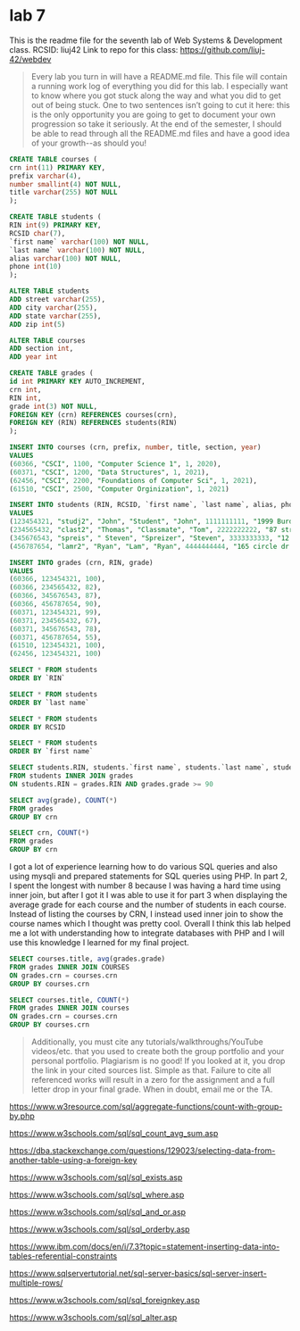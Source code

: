 # lab 7
This is the readme file for the seventh lab of Web Systems & Development class.
RCSID: liuj42
Link to repo for this class: https://github.com/liuj-42/webdev
> Every lab you turn in will have a README.md file. This file will contain a running work log of everything you did for this lab. I especially want to know where you got stuck along the way and what you did to get out of being stuck. One to two sentences isn’t going to cut it here: this is the only opportunity you are going to get to document your own progression so take it seriously. At the end of the semester, I should be able to read through all the README.md files and have a good idea of your growth--as should you!

```sql
CREATE TABLE courses ( 
crn int(11) PRIMARY KEY, 
prefix varchar(4), 
number smallint(4) NOT NULL, 
title varchar(255) NOT NULL 
);

CREATE TABLE students ( 
RIN int(9) PRIMARY KEY, 
RCSID char(7), 
`first name` varchar(100) NOT NULL, 
`last name` varchar(100) NOT NULL, 
alias varchar(100) NOT NULL, 
phone int(10) 
);

ALTER TABLE students 
ADD street varchar(255), 
ADD city varchar(255), 
ADD state varchar(255), 
ADD zip int(5)

ALTER TABLE courses
ADD section int,
ADD year int

CREATE TABLE grades ( 
id int PRIMARY KEY AUTO_INCREMENT, 
crn int, 
RIN int, 
grade int(3) NOT NULL, 
FOREIGN KEY (crn) REFERENCES courses(crn), 
FOREIGN KEY (RIN) REFERENCES students(RIN) 
);

INSERT INTO courses (crn, prefix, number, title, section, year)
VALUES 
(60366, "CSCI", 1100, "Computer Science 1", 1, 2020),
(60371, "CSCI", 1200, "Data Structures", 1, 2021),
(62456, "CSCI", 2200, "Foundations of Computer Sci", 1, 2021),
(61510, "CSCI", 2500, "Computer Orginization", 1, 2021)

INSERT INTO students (RIN, RCSID, `first name`, `last name`, alias, phone, street, city, state, zip)
VALUES
(123454321, "studj2", "John", "Student", "John", 1111111111, "1999 Burdett Ave", "Troy", "NY", 12180),
(234565432, "clast2", "Thomas", "Classmate", "Tom", 2222222222, "87 street Ave", "Somwhere", "NJ", 16782),
(345676543, "spreis", " Steven", "Spreizer", "Steven", 3333333333, "12 road Ln", "Town", "MA", 38604),
(456787654, "lamr2", "Ryan", "Lam", "Ryan", 4444444444, "165 circle dr.", "City", "MI", 56037)

INSERT INTO grades (crn, RIN, grade)
VALUES
(60366, 123454321, 100),
(60366, 234565432, 82),
(60366, 345676543, 87),
(60366, 456787654, 90),
(60371, 123454321, 99),
(60371, 234565432, 67),
(60371, 345676543, 78),
(60371, 456787654, 55),
(61510, 123454321, 100),
(62456, 123454321, 100)

SELECT * FROM students 
ORDER BY `RIN`

SELECT * FROM students
ORDER BY `last name`

SELECT * FROM students
ORDER BY RCSID

SELECT * FROM students
ORDER BY `first name`

SELECT students.RIN, students.`first name`, students.`last name`, students.street, students.city, students.state, students.zip
FROM students INNER JOIN grades 
ON students.RIN = grades.RIN AND grades.grade >= 90

SELECT avg(grade), COUNT(*) 
FROM grades 
GROUP BY crn

SELECT crn, COUNT(*)
FROM grades
GROUP BY crn
```

I got a lot of experience learning how to do various SQL queries and also using mysqli and prepared statements for SQL queries using PHP. In part 2, I spent the longest with number 8 because I was having a hard time using inner join, but after I got it I was able to use it for part 3 when displaying the average grade for each course and the number of students in each course. Instead of listing the courses by CRN, I instead used inner join to show the course names which I thought was pretty cool.
Overall I think this lab helped me a lot with understanding how to integrate databases with PHP and I will use this knowledge I learned for my final project.

```sql
SELECT courses.title, avg(grades.grade) 
FROM grades INNER JOIN COURSES 
ON grades.crn = courses.crn 
GROUP BY courses.crn

SELECT courses.title, COUNT(*) 
FROM grades INNER JOIN courses 
ON grades.crn = courses.crn 
GROUP BY courses.crn

```
> Additionally, you must cite any tutorials/walkthroughs/YouTube videos/etc. that you used to create both the group portfolio and your personal portfolio. Plagiarism is no good! If you looked at it, you drop the link in your cited sources list. Simple as that. Failure to cite all referenced works will result in a zero for the assignment and a full letter drop in your final grade. When in doubt, email me or the TA.

https://www.w3resource.com/sql/aggregate-functions/count-with-group-by.php

https://www.w3schools.com/sql/sql_count_avg_sum.asp

https://dba.stackexchange.com/questions/129023/selecting-data-from-another-table-using-a-foreign-key

https://www.w3schools.com/sql/sql_exists.asp

https://www.w3schools.com/sql/sql_where.asp

https://www.w3schools.com/sql/sql_and_or.asp

https://www.w3schools.com/sql/sql_orderby.asp

https://www.ibm.com/docs/en/i/7.3?topic=statement-inserting-data-into-tables-referential-constraints

https://www.sqlservertutorial.net/sql-server-basics/sql-server-insert-multiple-rows/

https://www.w3schools.com/sql/sql_foreignkey.asp

https://www.w3schools.com/sql/sql_alter.asp